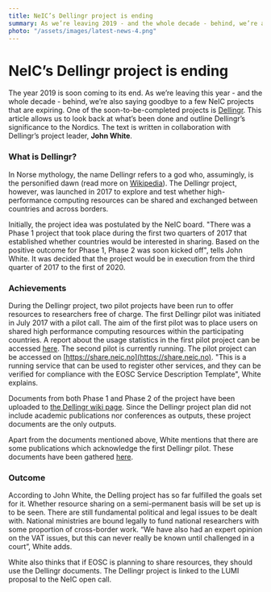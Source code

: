 ```yaml
---
title: NeIC’s Dellingr project is ending
summary: As we’re leaving 2019 - and the whole decade - behind, we’re also saying goodbye to a few NeIC projects that are expiring. One of the soon-to-be-completed projects is Dellingr. This article allows us to look back at what’s been done and outline Dellingr’s significance to the Nordics.
photo: "/assets/images/latest-news-4.png"
---
```


NeIC’s Dellingr project is ending
===============================

The year 2019 is soon coming to its end. As we’re leaving this year - and the whole decade - behind, we’re also saying goodbye to a few NeIC projects that are expiring. One of the soon-to-be-completed projects is [Dellingr]( https://neic.no/dellingr/). This article allows us to look back at what’s been done and outline Dellingr’s significance to the Nordics. The text is written in collaboration with Dellingr’s project leader, <b>John White</b>. 

### What is Dellingr?

In Norse mythology, the name Dellingr refers to a god who, assumingly, is the personified dawn (read more on [Wikipedia](https://en.wikipedia.org/wiki/Dellingr)). The Dellingr project, however, was launched in 2017 to explore and test whether high-performance computing resources can be shared and exchanged between countries and across borders. 

Initially, the project idea was postulated by the NeIC board. "There was a Phase 1 project that took place during the first two quarters of 2017 that established whether countries would be interested in sharing. Based on the positive outcome for Phase 1, Phase 2 was soon kicked off", tells John White. It was decided that the project would be in execution from the third quarter of 2017 to the first of 2020. 

### Achievements

During the Dellingr project, two pilot projects have been run to offer resources to researchers free of charge. The first Dellingr pilot was initiated in July 2017 with a pilot call. The aim of the first pilot was to place users on shared high performance computing resources within the participating countries. A report about the usage statistics in the first pilot project can be accessed [here](https://wiki.neic.no/w/ext/img_auth.php/4/41/Dellingr-DO2-final.pdf). The second pilot is currently running. The pilot project can be accessed on [https://share.neic.no](https://share.neic.no). "This is a running service that can be used to register other services, and they can be verified for compliance with the EOSC Service Description Template", White explains. 

Documents from both Phase 1 and Phase 2 of the project have been uploaded to [the Dellingr wiki page](https://wiki.neic.no/wiki/Dellingr#Phase_1). Since the Dellingr project plan did not include academic publications nor conferences as outputs, these project documents are the only outputs. 

Apart from the documents mentioned above, White mentions that there are some publications which acknowledge the first Dellingr pilot. These documents have been gathered [here](https://wiki.neic.no/int/Pilot_1_Questions_to_participants#Publications_from_1st_pilot).

### Outcome

According to John White, the Delling project has so far fulfilled the goals set for it. Whether resource sharing on a semi-permanent basis will be set up is to be seen. There are still fundamental political and legal issues to be dealt with. National ministries are bound legally to fund national researchers with some proportion of cross-border work. “We have also had an expert opinion on the VAT issues, but this can never really be known until challenged in a court”, White adds. 

White also thinks that if EOSC is planning to share resources, they should use the Dellingr documents. The Dellingr project is linked to the LUMI proposal to the NeIC open call.
